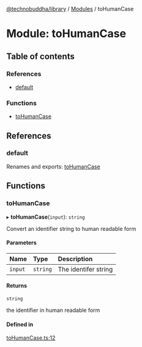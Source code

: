 [@technobuddha/library](../../README.md) / [Modules](../Modules.md) / toHumanCase

# Module: toHumanCase

## Table of contents

### References

- [default](toHumanCase.md#default)

### Functions

- [toHumanCase](toHumanCase.md#tohumancase)

## References

### default

Renames and exports: [toHumanCase](toHumanCase.md#tohumancase)

## Functions

### toHumanCase

▸ **toHumanCase**(`input`): `string`

Convert an identifier string to human readable form

#### Parameters

| Name | Type | Description |
| :------ | :------ | :------ |
| `input` | `string` | The identifer string |

#### Returns

`string`

the identifier in human readable form

#### Defined in

[toHumanCase.ts:12](../../src/toHumanCase.ts#L12)
